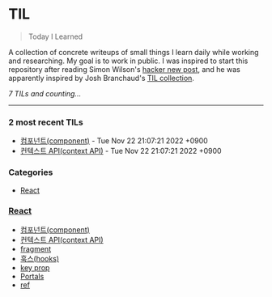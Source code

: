 # TIL
> Today I Learned

A collection of concrete writeups of small things I learn daily while working
and researching. My goal is to work in public. I was inspired to start this
repository after reading Simon Wilson's [hacker new post][1], and he was
apparently inspired by Josh Branchaud's [TIL collection][2].


_7 TILs and counting..._

---

### 2 most recent TILs

- [컴포넌트(component)](React/component.md) - Tue Nov 22 21:07:21 2022 +0900
- [컨텍스트 API(context API)](React/context.md) - Tue Nov 22 21:07:21 2022 +0900

### Categories

- [React](#React)

### [React](#React)
- [컴포넌트(component)](React/component.md)
- [컨텍스트 API(context API)](React/context.md)
- [fragment](React/fragment.md)
- [훅스(hooks)](React/hooks.md)
- [key prop](React/key.md)
- [Portals](React/portals.md)
- [ref](React/ref.md)

[1]: https://simonwillison.net/2020/Apr/20/self-rewriting-readme/
[2]: https://github.com/jbranchaud/til

